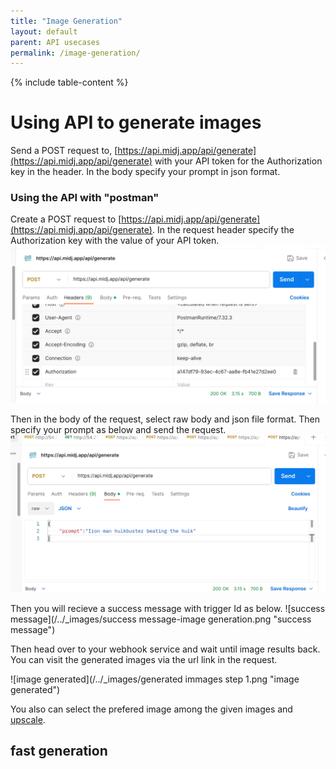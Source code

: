 ```yaml
---
title: "Image Generation"
layout: default
parent: API usecases
permalink: /image-generation/
---
```


{% include table-content %}

# Using API to generate images
Send a POST request to, [https://api.midj.app/api/generate](https://api.midj.app/api/generate) with your API token for the Authorization key in the header. In the body specify your prompt in json format.

### Using the API with "postman"
Create a POST request to [https://api.midj.app/api/generate](https://api.midj.app/api/generate).
In the request header specify the Authorization key with the value of your API token.
![header>Autharization](/../_images/postman-header.png "Postman")


Then in the body of the request, select raw body and json file format. Then specify your prompt as below and send the request.
![prompt](/../_images/post-body-prompt.png "request body")

Then you will recieve a success message with trigger Id as below.
![success message](/../_images/success message-image generation.png "success message")


Then head over to your webhook service and wait until image results back. You can visit the generated images via the url link in the request.

![image generated](/../_images/generated immages step 1.png "image generated")

You also can select the prefered image among the given images and [upscale](/upscaling/).


## fast generation
